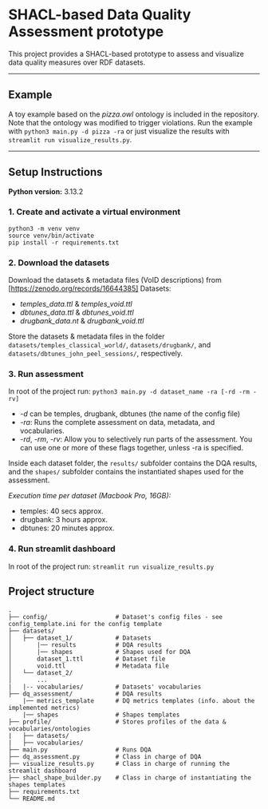 # SHACL-based Data Quality Assessment prototype

This project provides a SHACL-based prototype to assess and visualize data quality measures over RDF datasets.

---

## Example
A toy example based on the *pizza.owl* ontology is included in the repository. Note that the ontology was modified to trigger violations.
Run the example with ``python3 main.py -d pizza -ra`` or just visualize the results with ``streamlit run visualize_results.py``.

---
## Setup Instructions

**Python version:** 3.13.2

### 1. Create and activate a virtual environment 
```
python3 -m venv venv
source venv/bin/activate
pip install -r requirements.txt
```

### 2. Download the datasets 
Download the datasets & metadata files (VoID descriptions) from [https://zenodo.org/records/16644385]
Datasets:
- *temples_data.ttl* & *temples_void.ttl*
- *dbtunes_data.ttl* & *dbtunes_void.ttl*
- *drugbank_data.nt* & *drugbank_void.ttl*

Store the datasets & metadata files in the folder ``datasets/temples_classical_world/``, ``datasets/drugbank/``, and ``datasets/dbtunes_john_peel_sessions/``, respectively.

### 3. Run assessment
In root of the project run: ``python3 main.py -d dataset_name -ra [-rd -rm -rv]``
- *-d* can be temples, drugbank, dbtunes (the name of the config file)
- *-ra*: Runs the complete assessment on data, metadata, and vocabularies.
- *-rd*, *-rm*, *-rv*: Allow you to selectively run parts of the assessment. You can use one or more of these flags together, unless -ra is specified.

Inside each dataset folder, the ``results/`` subfolder contains the DQA results, and the ``shapes/`` subfolder contains the instantiated shapes used for the assessment.

*Execution time per dataset (Macbook Pro, 16GB):*
- temples: 40 secs approx.
- drugbank: 3 hours approx.
- dbtunes: 20 minutes approx.

### 4. Run streamlit dashboard
In root of the project run: ``streamlit run visualize_results.py``

## Project structure
```
.
├── config/                   # Dataset's config files - see config_template.ini for the config template
├── datasets/
│   ├── dataset_1/            # Datasets
│       |── results           # DQA results
│       |── shapes            # Shapes used for DQA
│       dataset_1.ttl         # Dataset file
│       void.ttl              # Metadata file
│   └── dataset_2/          
│       ...
|   |-- vocabularies/         # Datasets' vocabularies
├── dq_assessment/            # DQA results
    |── metrics_template      # DQ metrics templates (info. about the implemented metrics)                  
    |── shapes                # Shapes templates
├── profile/                  # Stores profiles of the data & vocabularies/ontologies
|   ├── datasets/
|   ├── vocabularies/
├── main.py                   # Runs DQA
├── dq_assessment.py          # Class in charge of DQA
├── visualize_results.py      # Class in charge of running the streamlit dashboard
├── shacl_shape_builder.py    # Class in charge of instantiating the shapes templates
├── requirements.txt   
└── README.md             
```